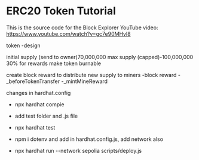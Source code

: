 # ERC20 Token Tutorial

This is the source code for the Block Explorer YouTube video:
https://www.youtube.com/watch?v=gc7e90MHvl8


token -design

initial supply (send to owner)70,000,000
max supply (capped)-100,000,000
30% for rewards
make token burnable

create block reward to distribute new supply to miners
-block reward
-_beforeTokenTransfer
-_mintMineReward

changes in hardhat.config

- npx hardhat compie
- add test folder and .js file 
- npx hardhat test
- npm i dotenv  and add in hardhat.config.js, add network also 

- npx hardhat run --network sepolia scripts/deploy.js


